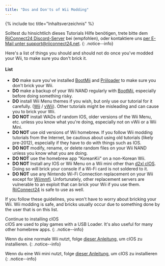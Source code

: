 ```yaml
---
title: "Dos and Don'ts of Wii Modding"
---
```


{% include toc title="Inhaltsverzeichnis" %}

Solltest du hinsichtlich dieses Tutorials Hilfe benötigen, trete bitte dem [RiiConnect24 Discord-Server](https://discord.gg/rc24) bei (empfohlen), oder kontaktiere uns [per E-Mail unter support@riiconnect24.net](mailto:support@riiconnect24.net).
{: .notice--info}

Here's a list of things you should and should not do once you've modded your Wii, to make sure you don't brick it.

#### List

- **DO** make sure you've installed [BootMii](bootmii) and [Priiloader](priiloader) to make sure you don't brick your Wii.
- **DO** make a backup of your Wii NAND regularly with [BootMii](bootmii), especially before doing something risky.
- **DO** install Wii Menu themes if you wish, but only use our tutorial for it carefully. ([Wii](themes) / [vWii](themes-vwii)). Other tutorials might be misleading and can cause you to brick your Wii.
- **DO NOT** install WADs of random IOS, older versions of the Wii Menu, etc. unless you know what you're doing, especially not on vWii or a Wii Mini.
- **DO NOT** use old versions of Wii homebrew. If you follow Wii modding tutorials from the Internet, be cautious about using old tutorials (likely pre-2012), especially if they have to do with things such as IOS.
- **DO NOT** modify, rename, or delete random files on your Wii NAND unless you know what you are doing.
- **DO NOT** use the homebrew app "KoreanKii" on a non-Korean Wii.
- **DO NOT** Install any IOS or Wii Menu on a Wii mini other than [d2xl cIOS](cios-mini). Doing so will brick your console if a Wi-Fi card is not soldered to it.
- **DO NOT** use any Nintendo Wi-Fi Connection replacement on your Wii except for [Wiimmfi](wiimmfi). Unfortunately, other replacement servers are vulnerable to an exploit that can brick your Wii if you use them. [RiiConnect24](riiconnect24) is safe to use as well.

If you follow these guidelines, you won't have to worry about bricking your Wii. Wii modding is safe, and bricks usually occur due to something done by the user that is on this list.

Continue to installing cIOS<br> cIOS are used to play games with a USB Loader. It's also useful for many other homebrew apps.
{: .notice--info}

Wenn du eine normale Wii nutzt, folge [dieser Anleitung](cios), um cIOS zu installieren.
{: .notice--info}

Wenn du eine Wii mini nutzt, folge [dieser Anleitung](cios-mini), um cIOS zu installieren
{: .notice--info}

